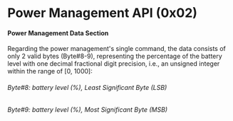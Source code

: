 # Power Management API (0x02)

#### Power Management Data Section
Regarding the power management's single command, the data consists of only 2 valid bytes (Byte#8-9), representing the percentage of the battery level with one decimal fractional digit precision, i.e., an unsigned integer within the range of [0, 1000]:
###### Byte#8: battery level (%), Least Significant Byte (LSB)
###### Byte#9: battery level (%), Most Significant Byte (MSB)
